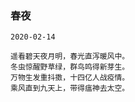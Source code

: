 ### 春夜
```
2020-02-14
```
```
遥看碧天夜月明，春光直泻暖风中。
冬虫惊醒野草绿，群鸟鸣得新芽生。
万物生发重抖擞，十四亿人战疫情。
乘风直到九天上，带得瘟神去太空。
```
